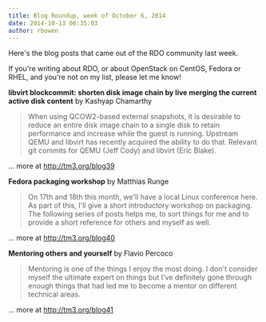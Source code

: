 ```yaml
---
title: Blog Roundup, week of October 6, 2014
date: 2014-10-13 06:35:03
author: rbowen
---
```


Here's the blog posts that came out of the RDO community last week.

If you're writing about RDO, or about OpenStack on CentOS, Fedora or RHEL, and you're not on my list, please let me know!

**libvirt blockcommit: shorten disk image chain by live merging the current active disk content** by Kashyap Chamarthy

> When using QCOW2-based external snapshots, it is desirable to reduce an entire disk image chain to a single disk to retain performance and increase while the guest is running. Upstream QEMU and libvirt has recently acquired the ability to do that. Relevant git commits for QEMU (Jeff Cody) and libvirt (Eric Blake).

... more at http://tm3.org/blog39

**Fedora packaging workshop** by Matthias Runge

> On 17th and 18th this month, we'll have a local Linux conference here. As part of this, I'll give a short introductory workshop on packaging. The following series of posts helps me, to sort things for me and to provide a short reference for others and myself as well.

... more at http://tm3.org/blog40

**Mentoring others and yourself** by Flavio Percoco

> Mentoring is one of the things I enjoy the most doing. I don't consider myself the ultimate expert on things but I've definitely gone through enough things that had led me to become a mentor on different technical areas.

... more at http://tm3.org/blog41
